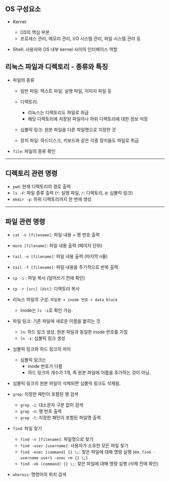 ## OS 구성요소

- Kernel

  - OS의 핵심 부분
  - 프로세스 관리, 메모리 관리, I/O 시스템 관리, 파일 시스템 관리 등

- Shell: 사용자와 OS 내부 kernel 사이의 인터페이스 역할

## 리눅스 파일과 디렉토리 - 종류와 특징

- 파일의 종류

  - 일반 파일: 텍스트 파일, 실행 파일, 이미지 파일 등
  - 디렉토리:

    - 리눅스는 디렉토리도 파일로 취급
    - 해당 디렉토리에 저장된 파일이나 하위 디렉토리에 대한 정보 저장

  - 심볼릭 링크: 원본 파일을 다른 파일명으로 지정한 것

  - 장치 파일: 하드디스크, 키보드와 같은 각종 장치들도 파일로 취급

- `file`: 파일의 종류 확인

---

## 디렉토리 관련 명령

- `pwd`: 현재 디렉토리의 경로 출력
- `ls -F`: 파일 종류 출력 (`*`: 실행 파일, `/`: 디렉토리, `@`: 심볼릭 링크)
- `mkdir -p`: 하위 디렉토리까지 한 번에 생성

---

## 파일 관련 명령

- `cat -n [filename]`: 파일 내용 + 행 번호 출력
- `more [filename]`: 파일 내용 출력 (페이지 단위)
- `tail -n [filename]`: 파일 내용 출력 (마지막 n줄)
- `tail -f [filename]`: 파일 내용을 주기적으로 반복 출력
- `cp -i` : 파일 복사 (덮어쓰기 전에 확인)
- `cp -r [src] [dst]`: 디렉토리 복사

- 리눅스 파일의 구성: `파일명 + inode 번호 + data block`

  - inode는 `ls -i`로 확인 가능.

- 파일 링크: 기존 파일에 새로운 이름을 붙히는 것

  - `ln`: 하드 링크 생성, 원본 파일과 동일한 inode 번호를 가짐
  - `ln -s`: 심볼릭 링크 생성

- 심볼릭 링크와 하드 링크의 차이

  - 심볼릭 링크는
    - inode 번호가 다름
    - 하드 링크의 개수가 1개, 즉 원본 파일에 이름을 추가하는 것이 아님.

- 심볼릭 링크의 원본 파일이 삭제되면 심볼릭 링크도 삭제됨.

- `grep`: 지정한 패턴이 포함된 행 검색

  - `grep -i`: 대소문자 구분 없이 검색
  - `grep -n`: 행 번호 출력
  - `grep -l`: 지정한 패턴이 포함된 파일명 출력

- `find`: 파일 찾기

  - `find -n [filename]`: 파일명으로 찾기
  - `find -user [username]`: 사용자가 소유한 모든 파일 찾기
  - `find -exec [command] {} \;`: 찾은 파일에 대해 명령 실행 (ex. `find -username user1 -exec rm {} \;`)
  - `find -ok [command] {} \;`: 찾은 파일에 대해 명령 실행 (삭제 전에 확인)

- `whereis`: 명령어의 위치 검색

